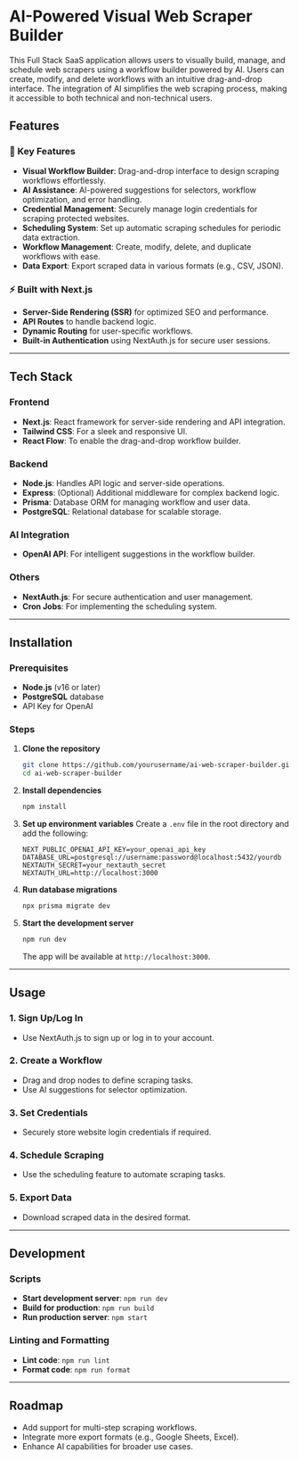 
# AI-Powered Visual Web Scraper Builder

This Full Stack SaaS application allows users to visually build, manage, and schedule web scrapers using a workflow builder powered by AI. Users can create, modify, and delete workflows with an intuitive drag-and-drop interface. The integration of AI simplifies the web scraping process, making it accessible to both technical and non-technical users.


## Features

### 🌟 Key Features
- **Visual Workflow Builder**: Drag-and-drop interface to design scraping workflows effortlessly.
- **AI Assistance**: AI-powered suggestions for selectors, workflow optimization, and error handling.
- **Credential Management**: Securely manage login credentials for scraping protected websites.
- **Scheduling System**: Set up automatic scraping schedules for periodic data extraction.
- **Workflow Management**: Create, modify, delete, and duplicate workflows with ease.
- **Data Export**: Export scraped data in various formats (e.g., CSV, JSON).

### ⚡ Built with Next.js
- **Server-Side Rendering (SSR)** for optimized SEO and performance.
- **API Routes** to handle backend logic.
- **Dynamic Routing** for user-specific workflows.
- **Built-in Authentication** using NextAuth.js for secure user sessions.

---

## Tech Stack

### Frontend
- **Next.js**: React framework for server-side rendering and API integration.
- **Tailwind CSS**: For a sleek and responsive UI.
- **React Flow**: To enable the drag-and-drop workflow builder.

### Backend
- **Node.js**: Handles API logic and server-side operations.
- **Express**: (Optional) Additional middleware for complex backend logic.
- **Prisma**: Database ORM for managing workflow and user data.
- **PostgreSQL**: Relational database for scalable storage.

### AI Integration
- **OpenAI API**: For intelligent suggestions in the workflow builder.

### Others
- **NextAuth.js**: For secure authentication and user management.
- **Cron Jobs**: For implementing the scheduling system.

---

## Installation

### Prerequisites
- **Node.js** (v16 or later)
- **PostgreSQL** database
- API Key for OpenAI

### Steps

1. **Clone the repository**
   ```bash
   git clone https://github.com/yourusername/ai-web-scraper-builder.git
   cd ai-web-scraper-builder
   ```

2. **Install dependencies**
   ```bash
   npm install
   ```

3. **Set up environment variables**
   Create a `.env` file in the root directory and add the following:
   ```env
   NEXT_PUBLIC_OPENAI_API_KEY=your_openai_api_key
   DATABASE_URL=postgresql://username:password@localhost:5432/yourdb
   NEXTAUTH_SECRET=your_nextauth_secret
   NEXTAUTH_URL=http://localhost:3000
   ```

4. **Run database migrations**
   ```bash
   npx prisma migrate dev
   ```

5. **Start the development server**
   ```bash
   npm run dev
   ```
   The app will be available at `http://localhost:3000`.

---

## Usage

### 1. **Sign Up/Log In**
   - Use NextAuth.js to sign up or log in to your account.

### 2. **Create a Workflow**
   - Drag and drop nodes to define scraping tasks.
   - Use AI suggestions for selector optimization.

### 3. **Set Credentials**
   - Securely store website login credentials if required.

### 4. **Schedule Scraping**
   - Use the scheduling feature to automate scraping tasks.

### 5. **Export Data**
   - Download scraped data in the desired format.

---

## Development

### Scripts
- **Start development server**: `npm run dev`
- **Build for production**: `npm run build`
- **Run production server**: `npm start`

### Linting and Formatting
- **Lint code**: `npm run lint`
- **Format code**: `npm run format`

---

## Roadmap
- Add support for multi-step scraping workflows.
- Integrate more export formats (e.g., Google Sheets, Excel).
- Enhance AI capabilities for broader use cases.
